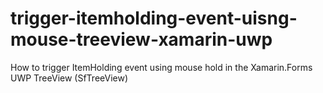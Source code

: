 # trigger-itemholding-event-uisng-mouse-treeview-xamarin-uwp
How to trigger ItemHolding event using mouse hold in the Xamarin.Forms UWP TreeView (SfTreeView)
